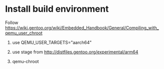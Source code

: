 # Install build environment
Follow https://wiki.gentoo.org/wiki/Embedded_Handbook/General/Compiling_with_qemu_user_chroot

1. use QEMU_USER_TARGETS="aarch64"
2. use stage from http://distfiles.gentoo.org/experimental/arm64

3. qemu-chroot
